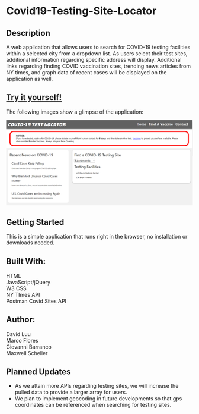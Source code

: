 # Covid19-Testing-Site-Locator

## Description

A web application that allows users to search for COVID-19 testing facilities within a selected city from a dropdown list. As users select their test sites, additional information regarding specific address will display. Additional links regarding finding COVID vaccination sites, trending news articles from NY times, and graph data of recent cases will be displayed on the application as well.

## [Try it yourself!](https://maestroluu.github.io/Covid19-Testing-Site-Locator/)

The following images show a glimpse of the application:

![with favorites](assets/images/demoPic.png)

## Getting Started

This is a simple application that runs right in the browser, no installation or downloads needed.

## Built With:

HTML <br>
JavaScript/jQuery <br>
W3 CSS <br>
NY TImes API <br>
Postman Covid Sites API

## Author:

David Luu <br>
Marco Flores <br>
Giovanni Barranco <br>
Maxwell Scheller

## Planned Updates

- As we attain more APIs regarding testing sites, we will increase the pulled data to provide a larger array for users.
- We plan to implement geocoding in future developments so that gps coordinates can be referenced when searching for testing sites.